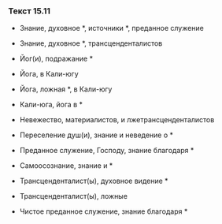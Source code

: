 ### Текст 15.11

- Знание, духовное *, источники *, преданное служение

- Знание, духовное *, трансценденталистов

- Йог(и), подражание *

- Йога, в Кали-югу

- Йога, ложная *, в Кали-югу

- Кали-юга, йога в *

- Невежество, материалистов, и лжетрансценденталистов

- Переселение душ(и), знание и неведение о *

- Преданное служение, Господу, знание благодаря *

- Самоосознание, знание и *

- Трансценденталист(ы), духовное видение *

- Трансценденталист(ы), ложные

- Чистое преданное служение, знание благодаря *
	
